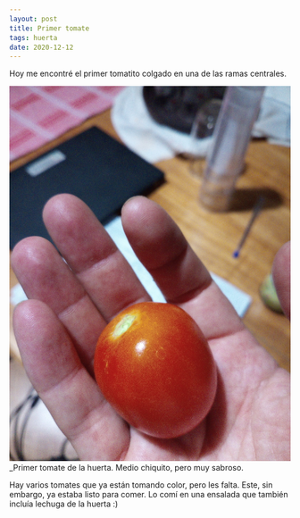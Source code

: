 ```yaml
---
layout: post
title: Primer tomate
tags: huerta
date: 2020-12-12
---
```


Hoy me encontré el primer tomatito colgado en una de las ramas centrales.

![Tomatito](/assets/img/primer-tomate-2020-12-12.jpg)_Primer tomate de la huerta. Medio chiquito, pero muy sabroso.

Hay varios tomates que ya están tomando color, pero les falta. Este, sin embargo, ya estaba listo para comer. Lo comí en una ensalada que también incluía lechuga de la huerta :)